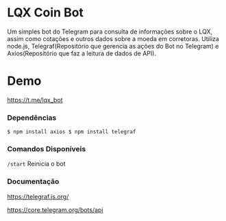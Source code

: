 # LQX Coin Bot
Um simples bot do Telegram para consulta de informações sobre o LQX, assim como cotações e outros dados sobre a moeda em corretoras. Utiliza node.js, Telegraf(Repositório que gerencia as ações do Bot no Telegram) e Axios(Repositório que faz a leitura de dados de API).

# Demo
https://t.me/lqx_bot

### Dependências
`
$ npm install axios
$ npm install telegraf
`

### Comandos Disponíveis

`/start` Reinicia o bot<br />

### Documentação

https://telegraf.js.org/

https://core.telegram.org/bots/api


